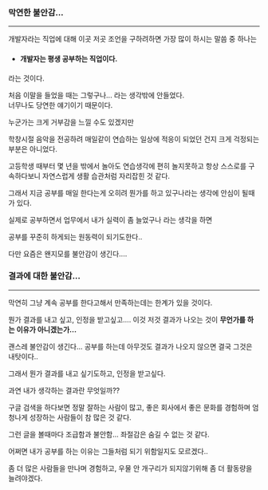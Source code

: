 ### 막연한 불안감...

---

개발자라는 직업에 대해 이곳 저곳 조언을 구하려하면 가장 많이 하시는 말씀 중 하나는

- #### 개발자는 평생 공부하는 직업이다.

라는 것이다.

처음 이말을 들었을 때는 그렇구나... 라는 생각밖에 안들었다.  
너무나도 당연한 얘기이기 때문이다.

누군가는 크게 거부감을 느낄 수도 있겠지만

학창시절 음악을 전공하려 매일같이 연습하는 일상에 적응이 되었던 건지 크게 걱정되는 부분은 아니었다.

고등학생 때부터 몇 년을 밖에서 놀아도 연습생각에 편히 놀지못하고 항상 스스로를 구속하다보니 자연스럽게 생활 습관처럼 자리잡힌 것 같다.

그래서 지금 공부를 매일 한다는게 오히려 뭔가를 하고 있구나라는 생각에 안심이 될때가 있다.

실제로 공부하면서 업무에서 내가 실력이 좀 늘었구나 라는 생각을 하면

공부를 꾸준히 하게되는 원동력이 되기도한다..

다만 요즘은 왠지모를 불안감이 생긴다....

### 결과에 대한 불안감...

---

막연히 그냥 계속 공부를 한다고해서 만족하는데는 한계가 있을 것이다.

뭔가 결과를 내고 싶고, 인정을 받고싶고.... 이것 저것 결과가 나오는 것이 **무언가를 하는 이유가 아니겠는가...**

괜스레 불안감이 생긴다... 공부를 하는데 아무것도 결과가 나오지 않으면 결국 그것은 내탓이다..

그래서 뭔가 결과를 내고 싶기도하고, 인정을 받고싶다.

과연 내가 생각하는 결과란 무엇일까??

구글 검색을 하다보면 정말 잘하는 사람이 많고, 좋은 회사에서 좋은 문화를 경험하며 엄청나게 성장하는 사람들이 참 많은 것 같다.

그런 글을 볼때마다 조급함과 불안함... 좌절감은 숨길 수 없는 것 같다.

어쩌면 내가 공부를 하는 이유는 그들처럼 되기 위함일지도 모르겠다..

좀 더 많은 사람들을 만나며 경험하고, 우물 안 개구리가 되지않기위해 좀 더 활동량을 늘려야겠다.
